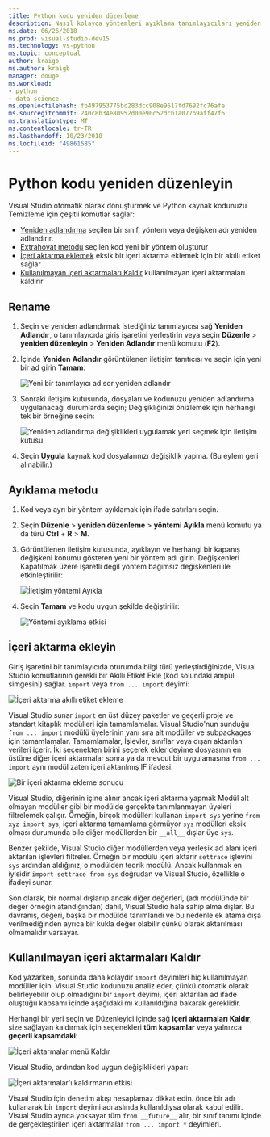 ```yaml
---
title: Python kodu yeniden düzenleme
description: Nasıl kolayca yöntemleri ayıklama tanımlayıcıları yeniden adlandırarak Visual Studio'da Python kodu yeniden düzenleme için içeri aktarmalar ekleme ve kaldırma kullanılmayan alır.
ms.date: 06/26/2018
ms.prod: visual-studio-dev15
ms.technology: vs-python
ms.topic: conceptual
author: kraigb
ms.author: kraigb
manager: douge
ms.workload:
- python
- data-science
ms.openlocfilehash: fb497953775bc283dcc908e9617fd7692fc76afe
ms.sourcegitcommit: 240c8b34e80952d00e90c52dcb1a077b9aff47f6
ms.translationtype: MT
ms.contentlocale: tr-TR
ms.lasthandoff: 10/23/2018
ms.locfileid: "49861585"
---
```

# <a name="refactor-python-code"></a>Python kodu yeniden düzenleyin

Visual Studio otomatik olarak dönüştürmek ve Python kaynak kodunuzu Temizleme için çeşitli komutlar sağlar:

- [Yeniden adlandırma](#rename) seçilen bir sınıf, yöntem veya değişken adı yeniden adlandırır.
- [Extrahovat metodu](#extract-method) seçilen kod yeni bir yöntem oluşturur
- [İçeri aktarma eklemek](#add-import) eksik bir içeri aktarma eklemek için bir akıllı etiket sağlar
- [Kullanılmayan içeri aktarmaları Kaldır](#remove-unused-imports) kullanılmayan içeri aktarmaları kaldırır

## <a name="rename"></a>Rename

1. Seçin ve yeniden adlandırmak istediğiniz tanımlayıcısı sağ **Yeniden Adlandır**, o tanımlayıcıda giriş işaretini yerleştirin veya seçin **Düzenle** > **yeniden düzenleyin**  >  **Yeniden Adlandır** menü komutu (**F2**).
2. İçinde **Yeniden Adlandır** görüntülenen iletişim tanıtıcısı ve seçin için yeni bir ad girin **Tamam**:

   ![Yeni bir tanımlayıcı ad sor yeniden adlandır](media/code-refactor-rename-1.png)

3. Sonraki iletişim kutusunda, dosyaları ve kodunuzu yeniden adlandırma uygulanacağı durumlarda seçin; Değişikliğinizi önizlemek için herhangi tek bir örneğine seçin:

   ![Yeniden adlandırma değişiklikleri uygulamak yeri seçmek için iletişim kutusu](media/code-refactor-rename-2.png)

4. Seçin **Uygula** kaynak kod dosyalarınızı değişiklik yapma. (Bu eylem geri alınabilir.)

## <a name="extract-method"></a>Ayıklama metodu

1. Kod veya ayrı bir yöntem ayıklamak için ifade satırları seçin.
2. Seçin **Düzenle** > **yeniden düzenleme** > **yöntemi Ayıkla** menü komutu ya da türü **Ctrl** + **R** > **M**.
3. Görüntülenen iletişim kutusunda, ayıklayın ve herhangi bir kapanış değişkeni konumu gösteren yeni bir yöntem adı girin. Değişkenleri Kapatılmak üzere işaretli değil yöntem bağımsız değişkenleri ile etkinleştirilir:

   ![İletişim yöntemi Ayıkla](media/code-refactor-extract-method-1.png)

4. Seçin **Tamam** ve kodu uygun şekilde değiştirilir:

   ![Yöntemi ayıklama etkisi](media/code-refactor-extract-method-2.png)

## <a name="add-import"></a>İçeri aktarma ekleyin

Giriş işaretini bir tanımlayıcıda oturumda bilgi türü yerleştirdiğinizde, Visual Studio komutlarının gerekli bir Akıllı Etiket Ekle (kod solundaki ampul simgesini) sağlar. `import` veya `from ... import` deyimi:

![İçeri aktarma akıllı etiket ekleme](media/code-refactor-add-import-1.png)

Visual Studio sunar `import` en üst düzey paketler ve geçerli proje ve standart kitaplık modülleri için tamamlamalar. Visual Studio'nun sunduğu `from ... import` modülü üyelerinin yanı sıra alt modüller ve subpackages için tamamlamalar. Tamamlamalar, İşlevler, sınıflar veya dışarı aktarılan verileri içerir. İki seçenekten birini seçerek ekler deyime dosyasının en üstüne diğer içeri aktarmalar sonra ya da mevcut bir uygulamasına `from ... import` aynı modül zaten içeri aktarılmış IF ifadesi.

![Bir içeri aktarma ekleme sonucu](media/code-refactor-add-import-2.png)

Visual Studio, diğerinin içine alınır ancak içeri aktarma yapmak Modül alt olmayan modüller gibi bir modülde gerçekte tanımlanmayan üyeleri filtrelemek çalışır. Örneğin, birçok modülleri kullanan `import sys` yerine `from xyz import sys`, içeri aktarma tamamlama görmüyor `sys` modülleri eksik olması durumunda bile diğer modüllerden bir `__all__` dışlar üye `sys`.

Benzer şekilde, Visual Studio diğer modüllerden veya yerleşik ad alanı içeri aktarılan işlevleri filtreler. Örneğin bir modülü içeri aktarır `settrace` işlevini `sys` ardından aldığınız, o modülden teorik modülü. Ancak kullanmak en iyisidir `import settrace from sys` doğrudan ve Visual Studio, özellikle o ifadeyi sunar.

Son olarak, bir normal dışlanıp ancak diğer değerleri, (adı modülünde bir değer örneğin atandığından) dahil, Visual Studio hala sahip alma dışlar. Bu davranış, değeri, başka bir modülde tanımlandı ve bu nedenle ek atama dışa verilmediğinden ayrıca bir kukla değer olabilir çünkü olarak aktarılması olmamalıdır varsayar.

## <a name="remove-unused-imports"></a>Kullanılmayan içeri aktarmaları Kaldır

Kod yazarken, sonunda daha kolaydır `import` deyimleri hiç kullanılmayan modüller için. Visual Studio kodunuzu analiz eder, çünkü otomatik olarak belirleyebilir olup olmadığını bir `import` deyimi, içeri aktarılan ad ifade oluştuğu kapsamı içinde aşağıdaki mı kullanıldığına bakarak gereklidir.

Herhangi bir yeri seçin ve Düzenleyici içinde sağ **içeri aktarmaları Kaldır**, size sağlayan kaldırmak için seçenekleri **tüm kapsamlar** veya yalnızca **geçerli kapsamdaki**:

![İçeri aktarmalar menü Kaldır](media/code-refactor-remove-imports-1.png)

Visual Studio, ardından kod uygun değişiklikleri yapar:

![İçeri aktarmalar'ı kaldırmanın etkisi](media/code-refactor-remove-imports-2.png)

Visual Studio için denetim akışı hesaplamaz dikkat edin. önce bir adı kullanarak bir `import` deyimi adı aslında kullanıldıysa olarak kabul edilir. Visual Studio ayrıca yoksayar tüm `from __future__` alır, bir sınıf tanımı içinde de gerçekleştirilen içeri aktarmalar `from ... import *` deyimleri.